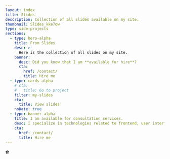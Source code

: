 ```yaml
---
layout: index
title: Slides
description: Collection of all slides available on my site.
thumbnail: Slides_kke7ow
type: side-projects
sections:
  - type: hero-alpha
    title: From Slides
    desc: >-
      Here is the collection of all slides on my site.
    banner:
      desc: Did you know that I am **available for hire**?
      cta:
        href: /contact/
        title: Hire me
  - type: cards-alpha
    # cta:
    #   title: Go to project
    filter: my-slides
    cta:
      title: View slides
    noDate: true
  - type: banner-alpha
    title: I am available for consultation services.
    desc: I specialize in technologies related to frontend, user interface, and website development.
    cta:
      href: /contact/
      title: Hire me
---
```

⚽
